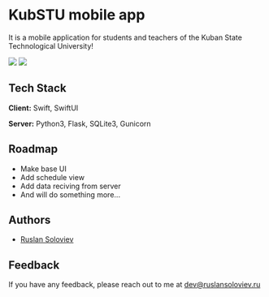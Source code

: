 # KubSTU mobile app

It is a mobile application for students and teachers of the Kuban State Technological University!

![](https://img.shields.io/badge/Python-3.9-blue) ![](https://img.shields.io/badge/Swift-5-blue)


## Tech Stack

**Client:** Swift, SwiftUI

**Server:** Python3, Flask, SQLite3, Gunicorn


## Roadmap

- Make base UI
- Add schedule view
- Add data reciving from server
- And will do something more...
## Authors

- [Ruslan Soloviev](https://www.github.com/denbingon)


## Feedback

If you have any feedback, please reach out to me at dev@ruslansoloviev.ru
